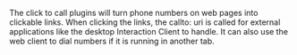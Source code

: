The click to call plugins will turn phone numbers on web pages into clickable links. When clicking the links,
the callto: uri is called for external applications like the desktop Interaction Client to handle.
 It can also use the web client to dial numbers if it is running in another tab.
